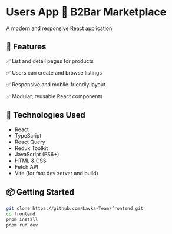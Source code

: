 # Users App 🛒 B2Bar Marketplace

A modern and responsive React application

## 🚀 Features

✅ List and detail pages for products

✅ Users can create and browse listings

✅ Responsive and mobile-friendly layout

✅ Modular, reusable React components

## 🧱 Technologies Used

- React
- TypeScript
- React Query
- Redux Toolkit
- JavaScript (ES6+)
- HTML & CSS
- Fetch API
- Vite (for fast dev server and build)

## 📦 Getting Started

```bash
git clone https://github.com/Lavka-Team/frontend.git
cd frontend
pnpm install
pnpm run dev
```

